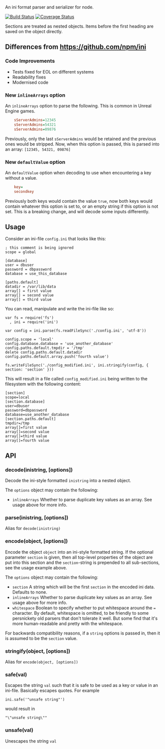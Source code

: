 An ini format parser and serializer for node.

[![Build Status](https://github.com/nodecraft/ini/workflows/Test/badge.svg)](https://github.com/nodecraft/ini/actions?workflow=Test)
[![Coverage Status](https://coveralls.io/repos/github/nodecraft/ini/badge.svg?branch=master)](https://coveralls.io/github/nodecraft/ini?branch=master)


Sections are treated as nested objects.  Items before the first
heading are saved on the object directly.

## Differences from https://github.com/npm/ini
### Code Improvements
- Tests fixed for EOL on different systems
- Readability fixes
- Modernised code

### New `inlineArrays` option
An `inlineArrays` option to parse the following. This is common in Unreal Engine games.
```ini
    sServerAdmins=12345
    sServerAdmins=54321
    sServerAdmins=09876
```
Previously, only the last `sServerAdmins` would be retained and the previous ones would be stripped. Now, when this option is passed, this is parsed into an array:
`[12345, 54321, 09876]`

### New `defaultValue` option
An `defaultValue` option when decoding to use when encountering a key without a value.
```ini
    key=
    secondkey
```
Previously both keys would contain the value `true`, now both keys would contain whatever this option is set to, or an empty string if this option is not set. This is a breaking change, and will decode some inputs differently.

## Usage

Consider an ini-file `config.ini` that looks like this:

    ; this comment is being ignored
    scope = global

    [database]
    user = dbuser
    password = dbpassword
    database = use_this_database

    [paths.default]
    datadir = /var/lib/data
    array[] = first value
    array[] = second value
    array[] = third value

You can read, manipulate and write the ini-file like so:

    var fs = require('fs')
      , ini = require('ini')

    var config = ini.parse(fs.readFileSync('./config.ini', 'utf-8'))

    config.scope = 'local'
    config.database.database = 'use_another_database'
    config.paths.default.tmpdir = '/tmp'
    delete config.paths.default.datadir
    config.paths.default.array.push('fourth value')

    fs.writeFileSync('./config_modified.ini', ini.stringify(config, { section: 'section' }))

This will result in a file called `config_modified.ini` being written
to the filesystem with the following content:

    [section]
    scope=local
    [section.database]
    user=dbuser
    password=dbpassword
    database=use_another_database
    [section.paths.default]
    tmpdir=/tmp
    array[]=first value
    array[]=second value
    array[]=third value
    array[]=fourth value


## API

### decode(inistring, [options])

Decode the ini-style formatted `inistring` into a nested object.

The `options` object may contain the following:

* `inlineArrays` Whether to parse duplicate key values as an array.
  See usage above for more info.

### parse(inistring, [options])

Alias for `decode(inistring)`

### encode(object, [options])

Encode the object `object` into an ini-style formatted string. If the
optional parameter `section` is given, then all top-level properties
of the object are put into this section and the `section`-string is
prepended to all sub-sections, see the usage example above.

The `options` object may contain the following:

* `section` A string which will be the first `section` in the encoded
  ini data.  Defaults to none.
* `inlineArrays` Whether to parse duplicate key values as an array.
  See usage above for more info.
* `whitespace` Boolean to specify whether to put whitespace around the
  `=` character.  By default, whitespace is omitted, to be friendly to
  some persnickety old parsers that don't tolerate it well.  But some
  find that it's more human-readable and pretty with the whitespace.

For backwards compatibility reasons, if a `string` options is passed
in, then it is assumed to be the `section` value.

### stringify(object, [options])

Alias for `encode(object, [options])`

### safe(val)

Escapes the string `val` such that it is safe to be used as a key or
value in an ini-file. Basically escapes quotes. For example

    ini.safe('"unsafe string"')

would result in

    "\"unsafe string\""

### unsafe(val)

Unescapes the string `val`
